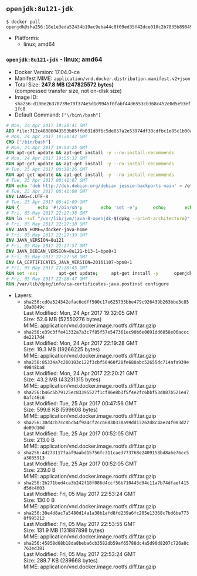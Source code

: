## `openjdk:8u121-jdk`

```console
$ docker pull openjdk@sha256:18e1e3eda52434b19ac9eba44c8f09ed35f42dce010c2b7835b898496193c597
```

-	Platforms:
	-	linux; amd64

### `openjdk:8u121-jdk` - linux; amd64

-	Docker Version: 17.04.0-ce
-	Manifest MIME: `application/vnd.docker.distribution.manifest.v2+json`
-	Total Size: **247.8 MB (247825572 bytes)**  
	(compressed transfer size, not on-disk size)
-	Image ID: `sha256:d100e26370739e79f374e5d1d9945f0fabf44d6553cb368c452e0d5e93ef1fc8`
-	Default Command: `["\/bin\/bash"]`

```dockerfile
# Mon, 24 Apr 2017 19:20:41 GMT
ADD file:712c48086043553b85ffb031d8f6c5de857a2e53974df30cdfbc1e85c1b00a25 in / 
# Mon, 24 Apr 2017 19:20:42 GMT
CMD ["/bin/bash"]
# Mon, 24 Apr 2017 19:54:25 GMT
RUN apt-get update && apt-get install -y --no-install-recommends 		ca-certificates 		curl 		wget 	&& rm -rf /var/lib/apt/lists/*
# Mon, 24 Apr 2017 19:55:32 GMT
RUN apt-get update && apt-get install -y --no-install-recommends 		bzr 		git 		mercurial 		openssh-client 		subversion 				procps 	&& rm -rf /var/lib/apt/lists/*
# Tue, 25 Apr 2017 00:38:26 GMT
RUN apt-get update && apt-get install -y --no-install-recommends 		bzip2 		unzip 		xz-utils 	&& rm -rf /var/lib/apt/lists/*
# Tue, 25 Apr 2017 00:41:07 GMT
RUN echo 'deb http://deb.debian.org/debian jessie-backports main' > /etc/apt/sources.list.d/jessie-backports.list
# Tue, 25 Apr 2017 00:41:08 GMT
ENV LANG=C.UTF-8
# Tue, 25 Apr 2017 00:41:09 GMT
RUN { 		echo '#!/bin/sh'; 		echo 'set -e'; 		echo; 		echo 'dirname "$(dirname "$(readlink -f "$(which javac || which java)")")"'; 	} > /usr/local/bin/docker-java-home 	&& chmod +x /usr/local/bin/docker-java-home
# Fri, 05 May 2017 22:27:38 GMT
RUN ln -svT "/usr/lib/jvm/java-8-openjdk-$(dpkg --print-architecture)" /docker-java-home
# Fri, 05 May 2017 22:27:38 GMT
ENV JAVA_HOME=/docker-java-home
# Fri, 05 May 2017 22:27:39 GMT
ENV JAVA_VERSION=8u121
# Fri, 05 May 2017 22:27:57 GMT
ENV JAVA_DEBIAN_VERSION=8u121-b13-1~bpo8+1
# Fri, 05 May 2017 22:27:58 GMT
ENV CA_CERTIFICATES_JAVA_VERSION=20161107~bpo8+1
# Fri, 05 May 2017 22:28:45 GMT
RUN set -ex; 		apt-get update; 	apt-get install -y 		openjdk-8-jdk="$JAVA_DEBIAN_VERSION" 		ca-certificates-java="$CA_CERTIFICATES_JAVA_VERSION" 	; 	rm -rf /var/lib/apt/lists/*; 		[ "$(readlink -f "$JAVA_HOME")" = "$(docker-java-home)" ]; 		update-alternatives --get-selections | awk -v home="$(readlink -f "$JAVA_HOME")" 'index($3, home) == 1 { $2 = "manual"; print | "update-alternatives --set-selections" }'; 	update-alternatives --query java | grep -q 'Status: manual'
# Fri, 05 May 2017 22:28:47 GMT
RUN /var/lib/dpkg/info/ca-certificates-java.postinst configure
```

-	Layers:
	-	`sha256:cd0a524342efac6edff500c17e625735bbe479c926439b263bbe3c8518a0849c`  
		Last Modified: Mon, 24 Apr 2017 19:32:05 GMT  
		Size: 52.6 MB (52550276 bytes)  
		MIME: application/vnd.docker.image.rootfs.diff.tar.gzip
	-	`sha256:e39c3ffe41332a7a3c7f85f57e547361ec90b6e0091dd6058e06acccde2217d4`  
		Last Modified: Mon, 24 Apr 2017 22:19:28 GMT  
		Size: 19.3 MB (19266225 bytes)  
		MIME: application/vnd.docker.image.rootfs.diff.tar.gzip
	-	`sha256:85334a7c200103c122f3cbf56460f28fe688abc52655dc714afa939e49848ba8`  
		Last Modified: Mon, 24 Apr 2017 22:20:21 GMT  
		Size: 43.2 MB (43231315 bytes)  
		MIME: application/vnd.docker.image.rootfs.diff.tar.gzip
	-	`sha256:b46c5b79125ec83395527f1cf86e8b3f5f4e2fc6bbf53d087b521e470afc46c6`  
		Last Modified: Tue, 25 Apr 2017 00:47:56 GMT  
		Size: 599.6 KB (599608 bytes)  
		MIME: application/vnd.docker.image.rootfs.diff.tar.gzip
	-	`sha256:30d4cb7cc8bcb4f9a4cf2ccb6830338a99dd13262d8c4ae24f083d27de09d10d`  
		Last Modified: Tue, 25 Apr 2017 00:52:05 GMT  
		Size: 213.0 B  
		MIME: application/vnd.docker.image.rootfs.diff.tar.gzip
	-	`sha256:4d273117faaf9aabd15756fc311cae3773768e2409158bd8a6e76cc5a3035913`  
		Last Modified: Tue, 25 Apr 2017 00:52:05 GMT  
		Size: 239.0 B  
		MIME: application/vnd.docker.image.rootfs.diff.tar.gzip
	-	`sha256:2b271bed4ca3b242f18f086d4ccf56b710445d94c11a7b74dfaef415d5de4603`  
		Last Modified: Fri, 05 May 2017 22:53:24 GMT  
		Size: 130.0 B  
		MIME: application/vnd.docker.image.rootfs.diff.tar.gzip
	-	`sha256:30e4d8ac7a5480d14a1a38b1afd8fd239a6fc205e13368c7bd6be7738f995212`  
		Last Modified: Fri, 05 May 2017 22:53:55 GMT  
		Size: 131.9 MB (131887898 bytes)  
		MIME: application/vnd.docker.image.rootfs.diff.tar.gzip
	-	`sha256:45858d68b18da8beba6cb3582db59af65788dc4a5d90d8207c726a8c763ed381`  
		Last Modified: Fri, 05 May 2017 22:53:24 GMT  
		Size: 289.7 KB (289668 bytes)  
		MIME: application/vnd.docker.image.rootfs.diff.tar.gzip
